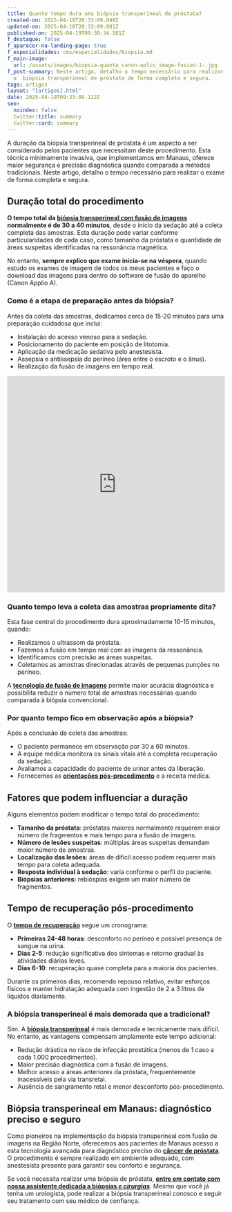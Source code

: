 ```yaml
---
title: Quanto tempo dura uma biópsia transperineal de próstata?
created-on: 2025-04-18T20:33:09.048Z
updated-on: 2025-04-18T20:33:09.081Z
published-on: 2025-04-19T09:30:34.581Z
f_destaque: false
f_aparecer-na-landing-page: true
f_especialidades: cms/especialidades/biopsia.md
f_main-image:
  url: /assets/images/biopsia-quanta_canon-aplio_image-fusion-1-.jpg
f_post-summary: Neste artigo, detalho o tempo necessário para realizar
  a  biópsia transperineal de próstata de forma completa e segura.
tags: artigos
layout: "[artigos].html"
date: 2025-04-19T09:33:09.122Z
seo:
  noindex: false
  twitter:title: summary
  twitter:card: summary
---
```

A duração da biópsia transperineal de próstata é um aspecto a ser considerado pelos pacientes que necessitam deste procedimento. Esta técnica minimamente invasiva, que implementamos em Manaus, oferece maior segurança e precisão diagnóstica quando comparada a métodos tradicionais. Neste artigo, detalho o tempo necessário para realizar o exame de forma completa e segura.

## **Duração total do procedimento**

**O tempo total da [biópsia transperineal com fusão de imagen*s*](https://uroconsult.com.br/artigos/biopsia-de-prostata-transperineal-em-manaus/) normalmente é de 30 a 40 minutos**, desde o início da sedação até a coleta completa das amostras. Esta duração pode variar conforme particularidades de cada caso, como tamanho da próstata e quantidade de áreas suspeitas identificadas na ressonância magnética.

No entanto, **sempre explico que exame inicia-se na véspera**, quando estudo os exames de imagem de todos os meus pacientes e faço o download das imagens para dentro do software de fusão do aparelho (Canon Applio A).

### **Como é a etapa de preparação antes da biópsia?**

Antes da coleta das amostras, dedicamos cerca de 15-20 minutos para uma preparação cuidadosa que inclui:

* Instalação do acesso venoso para a sedação.
* Posicionamento do paciente em posição de litotomia.
* Aplicação da medicação sedativa pelo anestesista.
* Assepsia e antissepsia do períneo (área entre o escroto e o ânus).
* Realização da fusão de imagens em tempo real.

<div style="text-align: center; margin-bottom: 20px;">
  <iframe
    width="100%"
    height="500"
    src="https://www.youtube.com/embed/6sktWZbS5pc"
    title="Como funciona a biópsia de próstata transperineal com fusão de imagens? #biopsiadeprostata"
    frameborder="0"
    allow="accelerometer; autoplay; clipboard-write; encrypted-media; gyroscope; picture-in-picture; web-share"
    referrerpolicy="strict-origin-when-cross-origin"
    allowfullscreen
    id="responsive-video"
    style="max-width: 800px; margin: 0 auto; display: block;"
  ></iframe>
  <script>
    function adjustIframeHeight() {
      var iframe = document.getElementById('responsive-video');
      if (window.innerWidth < 768) {
        iframe.style.height = '300px'; // Altura para celular
      } else {
        iframe.style.height = '500px'; // Altura para desktop
      }
    }  </script>
</div>

### **Quanto tempo leva a coleta das amostras propriamente dita?**

Esta fase central do procedimento dura aproximadamente 10-15 minutos, quando:

* Realizamos o ultrassom da próstata.
* Fazemos a fusão em tempo real com as imagens da ressonância.
* Identificamos com precisão as áreas suspeitas.
* Coletamos as amostras direcionadas através de pequenas punções no períneo.

A **[tecnologia de fusão de imagens](https://uroconsult.com.br/biopsia-de-prostata-transperineal-com-fusao-de-imagens-manaus/)** permite maior acurácia diagnóstica e possibilita reduzir o número total de amostras necessárias quando comparada à biópsia convencional.

### **Por quanto tempo fico em observação após a biópsia?**

Após a conclusão da coleta das amostras:

* O paciente permanece em observação por 30 a 60 minutos.
* A equipe médica monitora os sinais vitais até a completa recuperação da sedação.
* Avaliamos a capacidade do paciente de urinar antes da liberação.
* Fornecemos as **[orientações pós-procedimento](https://uroconsult.com.br/artigos/orienta%C3%A7%C3%B5es-para-bi%C3%B3psia-transperineal-de-pr%C3%B3stata/)** e a receita médica.

## **Fatores que podem influenciar a duração**

Alguns elementos podem modificar o tempo total do procedimento:

* **Tamanho da próstata**: próstatas maiores normalmente requerem maior número de fragmentos e mais tempo para a fusão de imagens.
* **Número de lesões suspeitas**: múltiplas áreas suspeitas demandam maior número de amostras.
* **Localização das lesões**: áreas de difícil acesso podem requerer mais tempo para coleta adequada.
* **Resposta individual à sedação**: varia conforme o perfil do paciente.
* **Biópsias anteriores:** rebióspias exigem um maior número de fragmentos.

## **Tempo de recuperação pós-procedimento**

O **[tempo de recuperação](https://uroconsult.com.br/artigos/tempo-de-recupera%C3%A7%C3%A3o-ap%C3%B3s-bi%C3%B3psia-de-pr%C3%B3stata-transperineal-o-que-esperar/)** segue um cronograma:

* **Primeiras 24-48 horas**: desconforto no períneo e possível presença de sangue na urina.
* **Dias 2-5**: redução significativa dos sintomas e retorno gradual às atividades diárias leves.
* **Dias 6-10**: recuperação quase completa para a maioria dos pacientes.

Durante os primeiros dias, recomendo repouso relativo, evitar esforços físicos e manter hidratação adequada com ingestão de 2 a 3 litros de líquidos diariamente.

### **A biópsia transperineal é mais demorada que a tradicional?**

Sim. A **[biópsia transperineal](https://uroconsult.com.br/artigos/bi%C3%B3psia-transperineal-%C3%A9-mais-segura-do-que-a-bi%C3%B3psia-transretal/)** é mais demorada e tecnicamente mais difícil. No entanto, as vantagens compensam amplamente este tempo adicional:

* Redução drástica no risco de infecção prostática (menos de 1 caso a cada 1.000 procedimentos).
* Maior precisão diagnóstica com a fusão de imagens.
* Melhor acesso a áreas anteriores da próstata, frequentemente inacessíveis pela via transretal.
* Ausência de sangramento retal e menor desconforto pós-procedimento.

## **Biópsia transperineal em Manaus: diagnóstico preciso e seguro**

Como pioneiros na implementação da biópsia transperineal com fusão de imagens na Região Norte, oferecemos aos pacientes de Manaus acesso a esta tecnologia avançada para diagnóstico preciso do **[câncer de próstata](https://uroconsult.com.br/artigos/cancer-de-prostata-a-importancia-do-diagnostico-precoce/)**. O procedimento é sempre realizado em ambiente adequado, com anestesista presente para garantir seu conforto e segurança.

Se você necessita realizar uma biópsia de próstata, **[entre em contato com nossa assistente dedicada a biópsias *e cirurgias*](https://api.whatsapp.com/send?phone=5592982252490)**. Mesmo que você já tenha um urologista, pode realizar a biópsia transperineal conosco e seguir seu tratamento com seu médico de confiança.